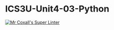 # ICS3U-Unit4-03-Python

[![Mr Coxall's Super Linter](https://github.com/Emmanuel-Fofeyin/ICS3U-Unit4-03-Python/workflows/Mr%20Coxall's%20Super%20Linter/badge.svg)](https://github.com/Emmanuel-Fofeyin/ICS3U-Unit4-03-Python/actions/)
